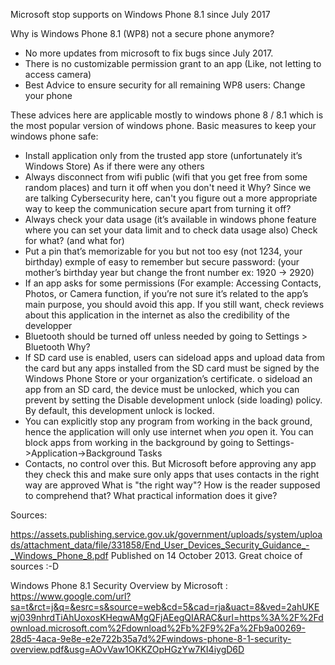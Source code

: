 Microsoft stop supports on Windows Phone 8.1 since July 2017

Why is Windows Phone 8.1 (WP8) not a secure phone anymore?
- No more updates from microsoft to fix bugs since July 2017.
- There is no customizable permission grant to an app (Like, not letting to access camera)
- Best Advice to ensure security for all remaining WP8 users: Change your phone

These advices here are applicable mostly to windows phone 8 / 8.1 which is the most popular version of windows phone.
Basic measures to keep your windows phone safe:

- Install application only from the trusted app store (unfortunately it’s Windows Store)
As if there were any others
- Always disconnect from wifi public (wifi that you get free from some random places) and turn it off when you don't need it
Why? Since we are talking Cybersecurity here, can't you figure out a more appropriate way to keep the communication secure apart from turning it off?
- Always check your data usage (it’s available in windows phone feature where you can set your data limit and to check data usage also)
Check for what? (and what for)
- Put a pin that’s memorizable for you but not too esy (not 1234, your birthday) exmple of easy to remember but secure password: (your mother’s birthday year but change the front number ex: 1920 → 2920)
- If an app asks for some permissions (For example: Accessing Contacts, Photos, or Camera function, if you’re not sure it’s related to the app’s main purpose, you should avoid this app. If you still want, check reviews about this application in the internet as also the credibility of the developper
- Bluetooth should be turned off unless needed by going to Settings > Bluetooth
Why? 
- If SD card use is enabled, users can sideload apps and upload data from the card but any apps installed from the SD card must             be signed by the Windows Phone Store or your organization’s certificate. o sideload an app from an SD card, the device must be unlocked, which you can prevent by setting the Disable development unlock (side loading) policy. By default, this development unlock is locked.
- You can explicitly stop any program from working in the back ground, hence the application will only use internet when *you* open it. You can block apps from working in the background by going to Settings->Application->Background Tasks
- Contacts, no control over this. But Microsoft before approving any app they check this and make sure only apps that uses contacts in the right way are approved
What is "the right way"? How is the reader supposed to comprehend that? What practical information does it give?


Sources: 


https://assets.publishing.service.gov.uk/government/uploads/system/uploads/attachment_data/file/331858/End_User_Devices_Security_Guidance_-_Windows_Phone_8.pdf
Published on 14 October 2013. Great choice of sources :-D

 Windows Phone 8.1 Security Overview by Microsoft : https://www.google.com/url?sa=t&rct=j&q=&esrc=s&source=web&cd=5&cad=rja&uact=8&ved=2ahUKEwj039nhrdTiAhUoxosKHeqwAMgQFjAEegQIARAC&url=https%3A%2F%2Fdownload.microsoft.com%2Fdownload%2Fb%2F9%2Fa%2Fb9a00269-28d5-4aca-9e8e-e2e722b35a7d%2Fwindows-phone-8-1-security-overview.pdf&usg=AOvVaw1OKKZOpHGzYw7KI4iygD6D
